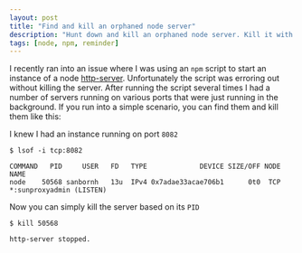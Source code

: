 ```yaml
---
layout: post
title: "Find and kill an orphaned node server"
description: "Hunt down and kill an orphaned node server. Kill it with fire."
tags: [node, npm, reminder]
---
```


I recently ran into an issue where I was using an `npm` script to start an instance of a node [http-server](https://github.com/indexzero/http-server). Unfortunately the script was erroring out without killing the server. After running the script several times I had a number of servers running on various ports that were just running in the background. If you run into a simple scenario, you can find them and kill them like this:

I knew I had an instance running on port `8082`

```
$ lsof -i tcp:8082

COMMAND   PID     USER   FD   TYPE             DEVICE SIZE/OFF NODE NAME
node    50568 sanbornh   13u  IPv4 0x7adae33acae706b1      0t0  TCP *:sunproxyadmin (LISTEN)
```

Now you can simply kill the server based on its `PID`


```
$ kill 50568

http-server stopped.
```